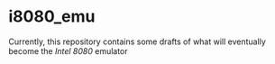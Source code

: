 # i8080_emu

Currently, this repository contains some drafts of what will eventually become the *Intel 8080* emulator
